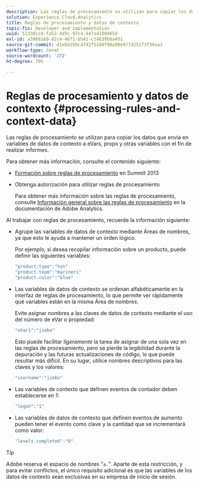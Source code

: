 ```yaml
---
description: Las reglas de procesamiento se utilizan para copiar los datos que envía en variables de datos de contexto a eVars, props y otras variables con el fin de realizar informes.
solution: Experience Cloud,Analytics
title: Reglas de procesamiento y datos de contexto
topic-fix: Developer and implementation
uuid: 51338ccd-fa52-4d9c-97c4-947a4100465d
exl-id: a3968160-42c4-4671-b541-c14639b8a451
source-git-commit: d1ebb2bbc4742f5288f90a90e977d252f3f30aa3
workflow-type: tm+mt
source-wordcount: '272'
ht-degree: 70%

---
```


# Reglas de procesamiento y datos de contexto {#processing-rules-and-context-data}

Las reglas de procesamiento se utilizan para copiar los datos que envía en variables de datos de contexto a eVars, props y otras variables con el fin de realizar informes.

Para obtener más información, consulte el contenido siguiente:

* [Formación sobre reglas de procesamiento](https://tv.adobe.com/embed/1181/16506/) en Summit 2013
* Obtenga autorización para utilizar reglas de procesamiento

   Para obtener más información sobre las reglas de procesamiento, consulte [Información general sobre las reglas de procesamiento](https://experienceleague.adobe.com/docs/analytics/admin/admin-tools/processing-rules/processing-rules.html) en la documentación de Adobe Analytics.

Al trabajar con reglas de procesamiento, recuerde la información siguiente:

* Agrupe las variables de datos de contexto mediante Áreas de nombres, ya que esto le ayuda a mantener un orden lógico.

   Por ejemplo, si desea recopilar información sobre un producto, puede definir las siguientes variables:

   ```js
   "product.type":"hat" 
   "product.team":"mariners" 
   "product.color":"blue"
   ```

* Las variables de datos de contexto se ordenan alfabéticamente en la interfaz de reglas de procesamiento, lo que permite ver rápidamente qué variables están en la misma Área de nombres.

   Evite asignar nombres a las claves de datos de contexto mediante el uso del número de eVar o propiedad:

   ```js
   "eVar1":"jimbo"
   ```

   Esto puede facilitar *ligeramente* la tarea de asignar de una sola vez en las reglas de procesamiento, pero se pierde la legibilidad durante la depuración y las futuras actualizaciones de código, lo que puede resultar más difícil. En su lugar, utilice nombres descriptivos para las claves y los valores:

   ```js
   "username":"jimbo"
   ```

* Las variables de contexto que definen eventos de contador deben establecerse en 1:

   ```js
   "logon":"1"
   ```

* Las variables de datos de contexto que definen eventos de aumento pueden tener el evento como clave y la cantidad que se incrementará como valor:

   ```js
   "levels completed":"6"
   ```

>[!TIP]
>
>Adobe reserva el espacio de nombres &quot;`a.`&quot;. Aparte de esta restricción, y para evitar conflictos, el único requisito adicional es que las variables de los datos de contexto sean exclusivas en su empresa de inicio de sesión.
